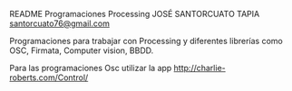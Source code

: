 README
Programaciones Processing
JOSÉ SANTORCUATO TAPIA
santorcuato76@gmail.com

Programaciones para trabajar con Processing y diferentes librerías como OSC, Firmata, Computer vision, BBDD.

Para las programaciones Osc utilizar la app http://charlie-roberts.com/Control/

